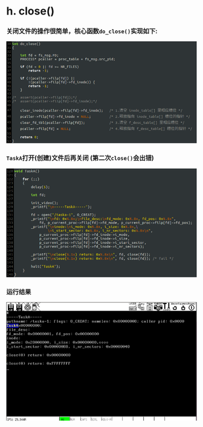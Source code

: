 # h. close()

### 关闭文件的操作很简单，核心函数`do_close()`实现如下:

![do_close](screenshot/do_close.png)

### `TaskA`打开(创建)文件后再关闭 (第二次`close()`会出错)

![taska](screenshot/taska.png)

### 运行结果

![h](screenshot/h.png)

